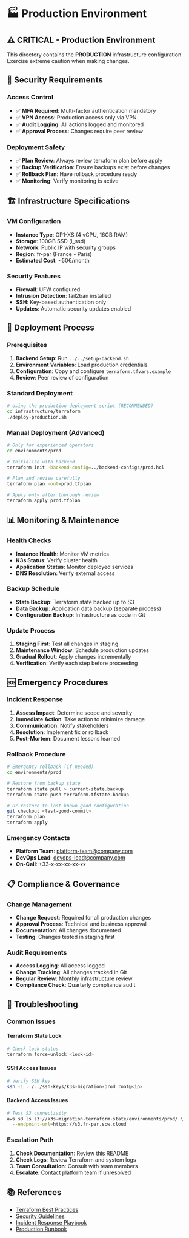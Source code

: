# 🏭 Production Environment

## ⚠️ CRITICAL - Production Environment

This directory contains the **PRODUCTION** infrastructure configuration. Exercise extreme caution when making changes.

## 🔐 Security Requirements

### Access Control
- ✅ **MFA Required**: Multi-factor authentication mandatory
- ✅ **VPN Access**: Production access only via VPN
- ✅ **Audit Logging**: All actions logged and monitored
- ✅ **Approval Process**: Changes require peer review

### Deployment Safety
- ✅ **Plan Review**: Always review terraform plan before apply
- ✅ **Backup Verification**: Ensure backups exist before changes
- ✅ **Rollback Plan**: Have rollback procedure ready
- ✅ **Monitoring**: Verify monitoring is active

## 🏗️ Infrastructure Specifications

### VM Configuration
- **Instance Type**: GP1-XS (4 vCPU, 16GB RAM)
- **Storage**: 100GB SSD (l_ssd)
- **Network**: Public IP with security groups
- **Region**: fr-par (France - Paris)
- **Estimated Cost**: ~50€/month

### Security Features
- **Firewall**: UFW configured
- **Intrusion Detection**: fail2ban installed
- **SSH**: Key-based authentication only
- **Updates**: Automatic security updates enabled

## 🚀 Deployment Process

### Prerequisites
1. **Backend Setup**: Run `../../setup-backend.sh`
2. **Environment Variables**: Load production credentials
3. **Configuration**: Copy and configure `terraform.tfvars.example`
4. **Review**: Peer review of configuration

### Standard Deployment
```bash
# Using the production deployment script (RECOMMENDED)
cd infrastructure/terraform
./deploy-production.sh
```

### Manual Deployment (Advanced)
```bash
# Only for experienced operators
cd environments/prod

# Initialize with backend
terraform init -backend-config=../backend-configs/prod.hcl

# Plan and review carefully
terraform plan -out=prod.tfplan

# Apply only after thorough review
terraform apply prod.tfplan
```

## 📊 Monitoring & Maintenance

### Health Checks
- **Instance Health**: Monitor VM metrics
- **K3s Status**: Verify cluster health
- **Application Status**: Monitor deployed services
- **DNS Resolution**: Verify external access

### Backup Schedule
- **State Backup**: Terraform state backed up to S3
- **Data Backup**: Application data backup (separate process)
- **Configuration Backup**: Infrastructure as code in Git

### Update Process
1. **Staging First**: Test all changes in staging
2. **Maintenance Window**: Schedule production updates
3. **Gradual Rollout**: Apply changes incrementally
4. **Verification**: Verify each step before proceeding

## 🆘 Emergency Procedures

### Incident Response
1. **Assess Impact**: Determine scope and severity
2. **Immediate Action**: Take action to minimize damage
3. **Communication**: Notify stakeholders
4. **Resolution**: Implement fix or rollback
5. **Post-Mortem**: Document lessons learned

### Rollback Procedure
```bash
# Emergency rollback (if needed)
cd environments/prod

# Restore from backup state
terraform state pull > current-state.backup
terraform state push terraform.tfstate.backup

# Or restore to last known good configuration
git checkout <last-good-commit>
terraform plan
terraform apply
```

### Emergency Contacts
- **Platform Team**: platform-team@company.com
- **DevOps Lead**: devops-lead@company.com
- **On-Call**: +33-x-xx-xx-xx-xx

## 📋 Compliance & Governance

### Change Management
- **Change Request**: Required for all production changes
- **Approval Process**: Technical and business approval
- **Documentation**: All changes documented
- **Testing**: Changes tested in staging first

### Audit Requirements
- **Access Logging**: All access logged
- **Change Tracking**: All changes tracked in Git
- **Regular Review**: Monthly infrastructure review
- **Compliance Check**: Quarterly compliance audit

## 🔧 Troubleshooting

### Common Issues

#### Terraform State Lock
```bash
# Check lock status
terraform force-unlock <lock-id>
```

#### SSH Access Issues
```bash
# Verify SSH key
ssh -i ../../ssh-keys/k3s-migration-prod root@<ip>
```

#### Backend Access Issues
```bash
# Test S3 connectivity
aws s3 ls s3://k3s-migration-terraform-state/environments/prod/ \
  --endpoint-url=https://s3.fr-par.scw.cloud
```

### Escalation Path
1. **Check Documentation**: Review this README
2. **Check Logs**: Review Terraform and system logs
3. **Team Consultation**: Consult with team members
4. **Escalate**: Contact platform team if unresolved

## 📚 References

- [Terraform Best Practices](../../../docs/)
- [Security Guidelines](../../../docs/security.md)
- [Incident Response Playbook](../../../docs/incident-response.md)
- [Production Runbook](../../../docs/production-runbook.md)
